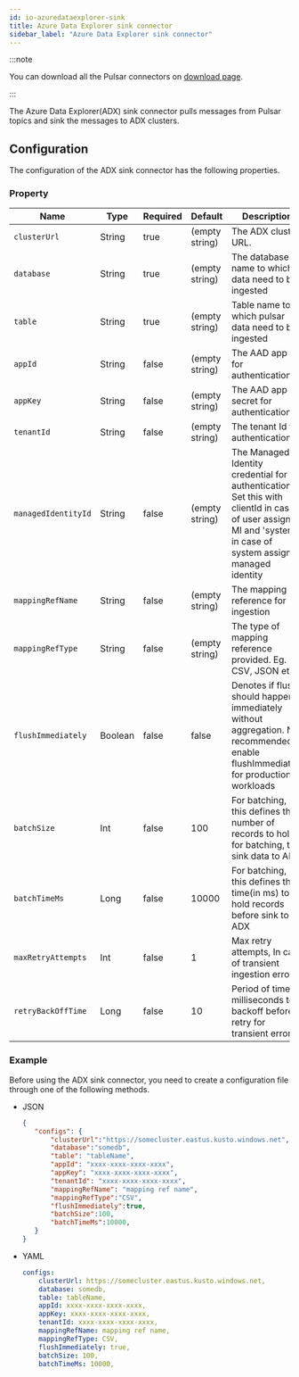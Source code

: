 ```yaml
---
id: io-azuredataexplorer-sink
title: Azure Data Explorer sink connector
sidebar_label: "Azure Data Explorer sink connector"
---
```


:::note

You can download all the Pulsar connectors on [download page](pathname:///download).

:::

The Azure Data Explorer(ADX) sink connector pulls messages from Pulsar topics and sink the messages to ADX clusters.

## Configuration

The configuration of the ADX sink connector has the following properties.

### Property

| Name                  | Type   | Required | Default        | Description                                                                          |
|-----------------------|--------|----------|----------------|--------------------------------------------------------------------------------------|
| `clusterUrl`          | String | true     | (empty string) | The ADX cluster URL.                                                                 |
| `database`            | String | true     | (empty string) | The database name to which data need to be ingested                                  |
| `table`               | String | true     | (empty string) | Table name to which pulsar data need to be ingested                                  |
| `appId`               | String | false    | (empty string) | The AAD app Id for authentication                                                    |
| `appKey`              | String | false    | (empty string) | The AAD app secret for authentication                                                |
| `tenantId`            | String | false    | (empty string) | The tenant Id for authentication                                                     |
| `managedIdentityId`   | String | false    | (empty string) | The Managed Identity credential for authentication. Set this with clientId in case of user assigned MI and 'system' in case of system assigned managed identity|
| `mappingRefName`      | String | false    | (empty string) | The mapping reference for ingestion                                                  |
| `mappingRefType`      | String | false    | (empty string) | The type of mapping reference provided. Eg. CSV, JSON etc.                           |
| `flushImmediately`    | Boolean| false    | false          | Denotes if flush should happen immediately without aggregation. Not recommended to enable flushImmediately for production workloads |
| `batchSize`    | Int  | false    | 100    | For batching, this defines the number of records to hold for batching, to sink data to ADX            |
| `batchTimeMs`  | Long | false    | 10000  | For batching, this defines the time(in ms) to hold records before sink to ADX                         |
| `maxRetryAttempts`| Int | false  | 1      | Max retry attempts, In case of transient ingestion errors                                             |
| `retryBackOffTime`| Long |false  | 10     | Period of time in milliseconds to backoff before retry for transient errors                           |

### Example

Before using the ADX sink connector, you need to create a configuration file through one of the following methods.

* JSON

  ```json
  {
     "configs": {
         "clusterUrl":"https://somecluster.eastus.kusto.windows.net",
         "database":"somedb",
         "table": "tableName",
         "appId": "xxxx-xxxx-xxxx-xxxx",
         "appKey": "xxxx-xxxx-xxxx-xxxx",
         "tenantId": "xxxx-xxxx-xxxx-xxxx",
         "mappingRefName": "mapping ref name",
         "mappingRefType":"CSV",
         "flushImmediately":true,
         "batchSize":100,
         "batchTimeMs":10000,
     }
  }
  ```

* YAML

  ```yaml
  configs:
      clusterUrl: https://somecluster.eastus.kusto.windows.net,
      database: somedb,
      table: tableName,
      appId: xxxx-xxxx-xxxx-xxxx,
      appKey: xxxx-xxxx-xxxx-xxxx,
      tenantId: xxxx-xxxx-xxxx-xxxx,
      mappingRefName: mapping ref name,
      mappingRefType: CSV,
      flushImmediately: true,
      batchSize: 100,
      batchTimeMs: 10000,
  ```
